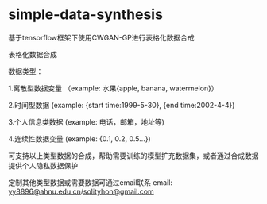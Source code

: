 # simple-data-synthesis
基于tensorflow框架下使用CWGAN-GP进行表格化数据合成

表格化数据合成

数据类型：

1.离散型数据变量 （example: 水果{apple, banana, watermelon}）

2.时间型数据 (example: {start time:1999-5-30}, {end time:2002-4-4})

3.个人信息类数据 (example: 电话，邮箱，地址等)

4.连续性数据变量 (example: {0.1, 0.2, 0.5...})

可支持以上类型数据的合成，帮助需要训练的模型扩充数据集，或者通过合成数据提供个人隐私数据保护



定制其他类型数据或需要数据可通过email联系
email: yy8896@ahnu.edu.cn/solityhon@gmail.com
